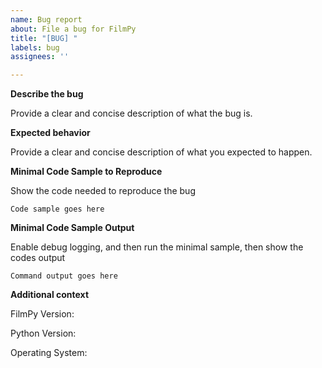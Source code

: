 ```yaml
---
name: Bug report
about: File a bug for FilmPy
title: "[BUG] "
labels: bug
assignees: ''

---
```


**Describe the bug**

Provide a clear and concise description of what the bug is.

**Expected behavior**

Provide a clear and concise description of what you expected to happen.

**Minimal Code Sample to Reproduce**

Show the code needed to reproduce the bug
```
Code sample goes here
```


**Minimal Code Sample Output**

Enable debug logging, and then run the minimal sample, then show the codes output
```
Command output goes here
```

**Additional context**

FilmPy Version: 

Python Version:

Operating System:
